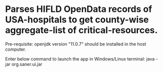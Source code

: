 # Parses HIFLD OpenData records of USA-hospitals to get county-wise aggregate-list of critical-resources.

Pre-requisite: openjdk version "11.0.7" should be installed in the host computer.

Enter below command to launch the app in Windows/Linux terminal:
java -jar org.saner.ui.jar
